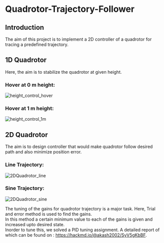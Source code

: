 # Quadrotor-Trajectory-Follower
## Introduction
The aim of this project is to implement a 2D controller of a quadrotor for tracing a predefined trajectory.
## 1D Quadrotor
Here, the aim is to stabilize the quadrotor at given height.
### Hover at 0 m height:
![height_control_hover](https://user-images.githubusercontent.com/75427257/136997317-4205b75b-f48e-46bd-abec-bb6ccceaf7d0.gif)
### Hover at 1 m height:
![height_control_1m](https://user-images.githubusercontent.com/75427257/136997513-15112e9c-ce50-4191-88a9-9d385709d390.gif)

## 2D Quadrotor
The aim is to design controller that would make quadrotor follow desired path and also minimize position error.
### Line Trajectory:
![2DQuadrotor_line](https://user-images.githubusercontent.com/75427257/136997585-19767883-f320-48db-8d78-793e515ab711.gif)
### Sine Trajectory:
![2DQuadrotor_sine](https://user-images.githubusercontent.com/75427257/136997602-b9563d10-f3b9-4c31-aef5-663da96fcec2.gif)

The tuning of the gains for quadrotor trajectory is a major task. Here, Trial and error method is used to find the gains. <br />
In this method a certain minimum value to each of the gains is given and increased upto desired state.<br /> Inorder to tune this, we solved a PID tuning assignment. A detailed report of which can be found on : https://hackmd.io/@akash2002/SyV5gKbBF.
